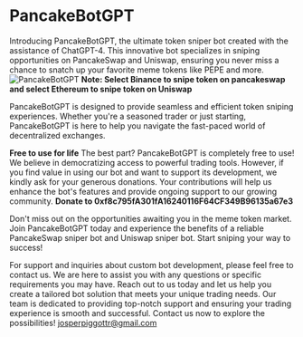 # PancakeBotGPT
Introducing PancakeBotGPT, the ultimate token sniper bot created with the assistance of ChatGPT-4. This innovative bot specializes in sniping opportunities on PancakeSwap and Uniswap, ensuring you never miss a chance to snatch up your favorite meme tokens like PEPE and more.
![PancakeBotGPT](https://github.com/codegpt23/PancakeBotGPT/assets/133283446/4ebb964c-468a-4b53-a57a-7f93c61ff2f2)
**Note: Select Binance to snipe token on pancakeswap and select Ethereum to snipe token on Uniswap**

PancakeBotGPT is designed to provide seamless and efficient token sniping experiences. Whether you're a seasoned trader or just starting, PancakeBotGPT is here to help you navigate the fast-paced world of decentralized exchanges.

**Free to use for life**
The best part? PancakeBotGPT is completely free to use! We believe in democratizing access to powerful trading tools. However, if you find value in using our bot and want to support its development, we kindly ask for your generous donations. Your contributions will help us enhance the bot's features and provide ongoing support to our growing community. **Donate to 0xf8c795fA301fA16240116F64CF349B96135a67e3**

Don't miss out on the opportunities awaiting you in the meme token market. Join PancakeBotGPT today and experience the benefits of a reliable PancakeSwap sniper bot and Uniswap sniper bot. Start sniping your way to success!

For support and inquiries about custom bot development, please feel free to contact us. We are here to assist you with any questions or specific requirements you may have. Reach out to us today and let us help you create a tailored bot solution that meets your unique trading needs. Our team is dedicated to providing top-notch support and ensuring your trading experience is smooth and successful. Contact us now to explore the possibilities! josperpiggottr@gmail.com
